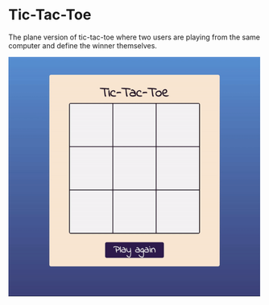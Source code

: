 # Tic-Tac-Toe
The plane version of tic-tac-toe where two users are playing from the same computer and define the winner themselves.

<img src="./tic-tac-toe.gif" width="500"/>

